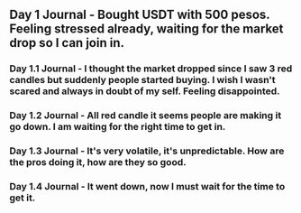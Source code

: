 ## Day 1 Journal - Bought USDT with 500 pesos. Feeling stressed already, waiting for the market drop so I can join in.
### Day 1.1 Journal - I thought the market dropped since I saw 3 red candles but suddenly people started buying. I wish I wasn't scared and always in doubt of my self. Feeling disappointed.
### Day 1.2 Journal - All red candle it seems people are making it go down. I am waiting for the right time to get in.
### Day 1.3 Journal - It's very volatile, it's unpredictable. How are the pros doing it, how are they so good.
### Day 1.4 Journal - It went down, now I must wait for the time to get it.
